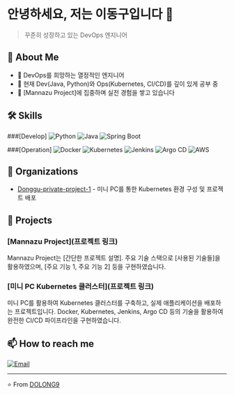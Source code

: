 # 안녕하세요, 저는 이동구입니다 👋

> 꾸준히 성장하고 있는 DevOps 엔지니어

## 🚀 About Me

- 💼 DevOps를 희망하는 열정적인 엔지니어
- 🌱 현재 Dev(Java, Python)와 Ops(Kubernetes, CI/CD)를 깊이 있게 공부 중
- 🔭 [Mannazu Project]에 집중하며 실전 경험을 쌓고 있습니다

## 🛠 Skills
###[Develop]
![Python](https://img.shields.io/badge/-Python-3776AB?style=flat-square&logo=Python&logoColor=white)
![Java](https://img.shields.io/badge/-Java-007396?style=flat-square&logo=java&logoColor=white)
![Spring Boot](https://img.shields.io/badge/-Spring%20Boot-6DB33F?style=flat-square&logo=spring-boot&logoColor=white)

###[Operation]
![Docker](https://img.shields.io/badge/-Docker-2496ED?style=flat-square&logo=docker&logoColor=white)
![Kubernetes](https://img.shields.io/badge/-Kubernetes-326CE5?style=flat-square&logo=kubernetes&logoColor=white)
![Jenkins](https://img.shields.io/badge/-Jenkins-D24939?style=flat-square&logo=jenkins&logoColor=white)
![Argo CD](https://img.shields.io/badge/-Argo%20CD-FC6D26?style=flat-square&logo=argo&logoColor=white)
![AWS](https://img.shields.io/badge/-AWS-232F3E?style=flat-square&logo=amazon-aws&logoColor=white)

## 🏢 Organizations

- [Donggu-private-project-1](https://github.com/Donggu-private-project-1) - 미니 PC를 통한 Kubernetes 환경 구성 및 프로젝트 배포

## 🚀 Projects

### [Mannazu Project](프로젝트 링크)
Mannazu Project는 [간단한 프로젝트 설명]. 주요 기술 스택으로 [사용된 기술들]을 활용하였으며, [주요 기능 1, 주요 기능 2] 등을 구현하였습니다.

### [미니 PC Kubernetes 클러스터](프로젝트 링크)
미니 PC를 활용하여 Kubernetes 클러스터를 구축하고, 실제 애플리케이션을 배포하는 프로젝트입니다. Docker, Kubernetes, Jenkins, Argo CD 등의 기술을 활용하여 완전한 CI/CD 파이프라인을 구현하였습니다.

<!--
## 📊 GitHub Stats
![Your GitHub stats](https://github-readme-stats.vercel.app/api?username=DOLONG9&show_icons=true&theme=radical)
-->

## 📫 How to reach me

[![Email](https://img.shields.io/badge/-Email-D14836?style=flat-square&logo=Gmail&logoColor=white)](mailto:bagmy2@naver.com)

---

⭐️ From [DOLONG9](https://github.com/DOLONG9)
